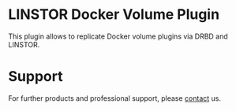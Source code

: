 # LINSTOR Docker Volume Plugin

This plugin allows to replicate Docker volume plugins via DRBD and LINSTOR.

# Support
For further products and professional support, please
[contact](http://links.linbit.com/support) us.

